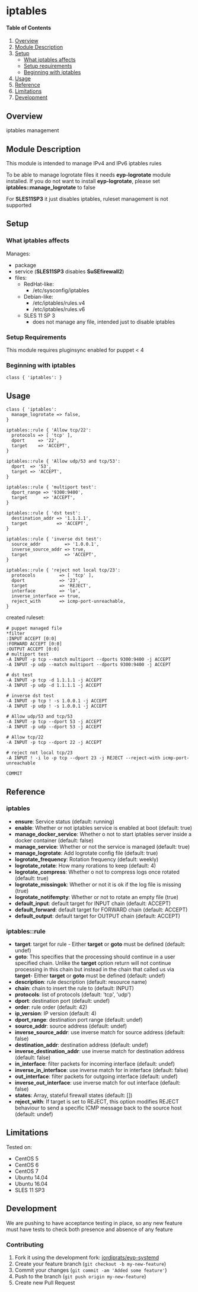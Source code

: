 # iptables

#### Table of Contents

1. [Overview](#overview)
2. [Module Description](#module-description)
3. [Setup](#setup)
    * [What iptables affects](#what-iptables-affects)
    * [Setup requirements](#setup-requirements)
    * [Beginning with iptables](#beginning-with-iptables)
4. [Usage](#usage)
5. [Reference](#reference)
5. [Limitations](#limitations)
6. [Development](#development)

## Overview

iptables management

## Module Description

This module is intended to manage IPv4 and IPv6 iptables rules

To be able to manage logrotate files it needs **eyp-logrotate** module installed. If you do not want to install **eyp-logrotate**, please set **iptables::manage_logrotate** to false

For **SLES11SP3** it just disables iptables, ruleset management is not supported

## Setup

### What iptables affects

Manages:
* package
* service (**SLES11SP3** disables **SuSEfirewall2**)
* files:
  * RedHat-like:
    * /etc/sysconfig/iptables
  * Debian-like:
    * /etc/iptables/rules.v4
    * /etc/iptables/rules.v6
  * SLES 11 SP 3
    * does not manage any file, intended just to disable iptables

### Setup Requirements

This module requires pluginsync enabled for puppet < 4

### Beginning with iptables

```puppet
class { 'iptables': }
```

## Usage

```puppet
class { 'iptables':
  manage_logrotate => false,
}

iptables::rule { 'Allow tcp/22':
  protocols => [ 'tcp' ],
  dport     => '22',
  target    => 'ACCEPT',
}

iptables::rule { 'Allow udp/53 and tcp/53':
  dport  => '53',
  target => 'ACCEPT',
}

iptables::rule { 'multiport test':
  dport_range => '9300:9400',
  target      => 'ACCEPT',
}

iptables::rule { 'dst test':
  destination_addr => '1.1.1.1',
  target           => 'ACCEPT',
}

iptables::rule { 'inverse dst test':
  source_addr         => '1.0.0.1',
  inverse_source_addr => true,
  target              => 'ACCEPT',
}

iptables::rule { 'reject not local tcp/23':
  protocols         => [ 'tcp' ],
  dport             => '23',
  target            => 'REJECT',
  interface         => 'lo',
  inverse_interface => true,
  reject_with       => icmp-port-unreachable,
}
```

created ruleset:

```
# puppet managed file
*filter
:INPUT ACCEPT [0:0]
:FORWARD ACCEPT [0:0]
:OUTPUT ACCEPT [0:0]
# multiport test
-A INPUT -p tcp --match multiport --dports 9300:9400 -j ACCEPT
-A INPUT -p udp --match multiport --dports 9300:9400 -j ACCEPT

# dst test
-A INPUT -p tcp -d 1.1.1.1 -j ACCEPT
-A INPUT -p udp -d 1.1.1.1 -j ACCEPT

# inverse dst test
-A INPUT -p tcp ! -s 1.0.0.1 -j ACCEPT
-A INPUT -p udp ! -s 1.0.0.1 -j ACCEPT

# Allow udp/53 and tcp/53
-A INPUT -p tcp --dport 53 -j ACCEPT
-A INPUT -p udp --dport 53 -j ACCEPT

# Allow tcp/22
-A INPUT -p tcp --dport 22 -j ACCEPT

# reject not local tcp/23
-A INPUT ! -i lo -p tcp --dport 23 -j REJECT --reject-with icmp-port-unreachable

COMMIT
```

## Reference

### iptables

* **ensure**: Service status (default: running)
* **enable**: Whether or not iptables service is enabled at boot (default: true)
* **manage_docker_service**: Whether o not to start iptables server inside a docker container (default: false)
* **manage_service**: Whether or not the service is managed (default: true)
* **manage_logrotate**: Add logrotate config file (default: true)
* **logrotate_frequency**: Rotation frequency (default: weekly)
* **logrotate_rotate**: How many rorations to keep (default: 4)
* **logrotate_compress**: Whether o not to compress logs once rotated (default: true)
* **logrotate_missingok**: Whether or not it is ok if the log file is missing (true)
* **logrotate_notifempty**: Whether or not to rotate an empty file (true)
* **default_input**:  default target for INPUT chain (default: ACCEPT)
* **default_forward**: default target for FORWARD chain (default: ACCEPT)
* **default_output**: default target for OUTPUT chain (default: ACCEPT)

### iptables::rule

* **target**: target for rule - Either **target** or **goto** must be defined (default: undef)
* **goto**: This  specifies  that the processing should continue in a user specified chain. Unlike the **target** option return will not continue processing in this chain but instead in the chain that called us via **target**- Either **target** or **goto** must be defined (default: undef)
* **description**: rule description (default: resource name)
* **chain**: chain to insert the rule to (default: INPUT)
* **protocols**: list of protocols (default: 'tcp', 'udp')
* **dport**: destination port (default: undef)
* **order**: rule order (default: 42)
* **ip_version**: IP version (default: 4)
* **dport_range**: destination port range (default: undef)
* **source_addr**: source address (default: undef)
* **inverse_source_addr**: use inverse match for source address (default: false)
* **destination_addr**: destination address (default: undef)
* **inverse_destination_addr**: use inverse match for destination address (default: false)
* **in_interface**: filter packets for incoming interface (default: undef)
* **inverse_in_interface**: use inverse match for in interface (default: false)
* **out_interface**: filter packets for outgoing interface (default: undef)
* **inverse_out_interface**: use inverse match for out interface (default: false)
* **states**: Array, stateful firewall states (default: [])
* **reject_with**: If target is set to REJECT, this option modifies REJECT behaviour to send a specific ICMP message back to the source host (default: undef)

## Limitations

Tested on:
* CentOS 5
* CentOS 6
* CentOS 7
* Ubuntu 14.04
* Ubuntu 16.04
* SLES 11 SP3

## Development

We are pushing to have acceptance testing in place, so any new feature must
have tests to check both presence and absence of any feature

### Contributing

1. Fork it using the development fork: [jordiprats/eyp-systemd](https://github.com/jordiprats/eyp-systemd)
2. Create your feature branch (`git checkout -b my-new-feature`)
3. Commit your changes (`git commit -am 'Added some feature'`)
4. Push to the branch (`git push origin my-new-feature`)
5. Create new Pull Request
